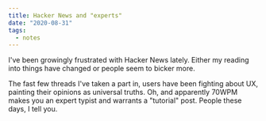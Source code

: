 ```yaml
---
title: Hacker News and "experts" 
date: "2020-08-31"
tags:
  - notes
---
```


I've been growingly frustrated with Hacker News lately. Either my reading into things have changed or people seem to bicker more.

The fast few threads I've taken a part in, users have been fighting about UX, painting their opinions as universal truths. Oh, and apparently 70WPM makes you an expert typist and warrants a "tutorial" post. People these days, I tell you. 
